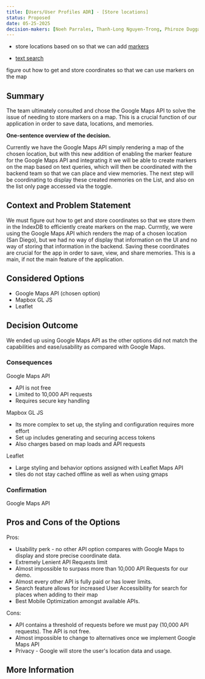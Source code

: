 ```yaml
---
title: [Users/User Profiles ADR] - [Store locations]
status: Proposed
date: 05-25-2025
decision-makers: [Noeh Parrales, Thanh-Long Nguyen-Trong, Phiroze Duggal, Christos Enotiadis]
---
```


- store locations based on so that we can add [markers](https://developers.google.com/maps/documentation/javascript/advanced-markers/add-marker)

- [text search](https://developers.google.com/maps/documentation/javascript/place-search)

figure out how to get and store coordinates so that we can use markers on the map

## Summary

The team ultimately consulted and chose the Google Maps API to solve the issue of needing to store markers on a map. This is a crucial function of our application in order to save data, locations, and memories.

**One-sentence overview of the decision.**

Currently we have the Google Maps API simply rendering a map of the chosen location, but with this new addition of enabling the marker feature for the Google Maps API and integrating it we will be able to create markers on the map based on text queries, which will then be coordinated with the backend team so that we can place and view memories. The next step will be coordinating to display these created memories on the List, and also on the list only page accessed via the toggle.

## Context and Problem Statement

We must figure out how to get and store coordinates so that we store them in the IndexDB to efficiently create markers on the map. Currntly, we were using the Google Maps API which renders the map of a chosen location (San Diego), but we had no way of display that information on the UI and no way of storing that information in the backend. Saving these coordinates are crucial for the app in order to save, view, and share memories. This is a main, if not the main feature of the application.

## Considered Options

- Google Maps API (chosen option)
- Mapbox GL JS
- Leaflet

## Decision Outcome

We ended up using Google Maps API as the other options did not match the capabilities and ease/usability as compared with Google Maps.

### Consequences

Google Maps API

- API is not free
- Limited to 10,000 API requests
- Requires secure key handling

Mapbox GL JS

- Its more complex to set up, the styling and configuration requires more effort
- Set up includes generating and securing access tokens
- Also charges based on map loads and API requests

Leaflet

- Large styling and behavior options assigned with Leaflet Maps API
- tiles do not stay cached offline as well as when using gmaps

### Confirmation

Google Maps API

## Pros and Cons of the Options

Pros:

- Usability perk - no other API option compares with Google Maps to display and store precise coordinate data.
- Extremely Lenient API Requests limit
- Almost impossible to surpass more than 10,000 API Requests for our demo.
- Almost every other API is fully paid or has lower limits.
- Search feature allows for increased User Accessibility for search for places when adding to their map
- Best Mobile Optimization amongst available APIs.

Cons:

- API contains a threshold of requests before we must pay (10,000 API requests). The API is not free.
- Almost impossible to change to alternatives once we implement Google Maps API
- Privacy - Google will store the user's location data and usage.

## More Information
